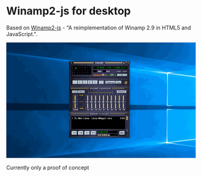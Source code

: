 # Winamp2-js for desktop

Based on [Winamp2-js](https://github.com/captbaritone/winamp2-js) - "A reimplementation of Winamp 2.9 in HTML5 and JavaScript.".

[![Screenshot of Winamp2-js for desktop](./screen.gif)](https://github.com/durasj/winamp2-js-desktop)

Currently only a proof of concept